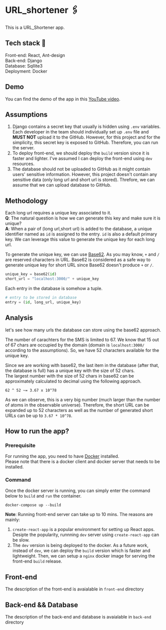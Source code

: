 # URL_shortener 🖇️

This is a URL_Shortener app.

## Tech stack 👕

Front-end: React, Ant-design
<br>
Back-end: Django
<br>
Database: Sqllite3
<br>
Deployment: Docker

## Demo

You can find the demo of the app in this [YouTube video](https://youtu.be/aIrZlY3LTQE).

## Assumptions

1. Django contains a secret key that usually is hidden using `.env` variables. Each developer in the team should individually set up `.env` file and **MUST NOT** upload it to the GitHub. However, for this project and for the simplicity, this secret key is exposed to GitHub. Therefore, you can run the server.
2. To deploy front-end, we should deploy the `build` version since it is faster and lighter. I've assumed I can deploy the front-end using `dev` resources.
3. The database should not be uploaded to GitHub as it might contain users' sensitive information. However, this project doesn't contain any sensitive data (only long url and short url is stored). Threfore, we can assume that we can upload database to GitHub.

## Methodology

Each long url requires a unique key associated to it.  
**Q**: The natural question is how we can generate this key and make sure it is unique?  
**A**: When a pair of (long url,short url) is added to the database, a unique identifier named as `id` is assigned to the entry. `id` is also a default primary key. We can leverage this value to generate the unique key for each long url.

To generate the unique key, we can use [Base62](https://en.wikipedia.org/wiki/Base62). As you may know, `+` and `/` are reserved characters in URL. Base62 is considered as a safe way to generate unique key for short URL since Base62 doesn't produce `+` or `/`.

```Python
unique_key = base62(id)
short_url = "localhost:3000/" + unique_key
```

Each entry in the database is somehow a tuple.

```Python
# entry to be stored in database
entry = (id, long_url, unique_key)
```

## Analysis

let's see how many urls the database can store using the base62 approach.

The number of carachters for the SMS is limited to 67. We know that 15 out of 67 chars are occupied by the domain (domain is `localhost:3000/` according to the assumptions). So, we have 52 characters available for the unique key.

Since we are working with base62, the last item in the database (after that, the database is full) has a unique key with the size of 52 chars.  
The largest number with the size of 52 chars in base62 can be approximately calculated to decimal using the following approach.

```
62 ^ 52 ~= 3.67 x 10^78
```

As we can observe, this is a very big number (much larger than the number of atoms in the observable universe). Therefore, the short URL can be expanded up to 52 characters as well as the number of generated short URLs can be up to `3.67 * 10^78`.

## How to run the app?

### Prerequisite

For running the app, you need to have [Docker](https://docs.docker.com/get-docker/) installed.  
Please note that there is a docker client and docker server that needs to be installed.

### Command

Once the docker server is running, you can simply enter the command below to `build` and `run` the container.

```
docker-compose up --build
```

**Note**: Running front-end server can take up to 10 mins. The reasons are mainly:

1. `create-react-app` is a popular environment for setting up React apps. Desipte the popularity, runnning `dev` server using `create-react-app` can be slow.
2. The `dev` version is being deployed to the docker. As a future work, instead of `dev`, we can deploy the `build` version which is faster and lightweight. Then, we can setup a `nginx` docker image for serving the front-end `build` release.

## Front-end

The description of the front-end is avaialable in `front-end` directory

## Back-end && Database

The description of the back-end and database is avaialable in `back-end` directory
